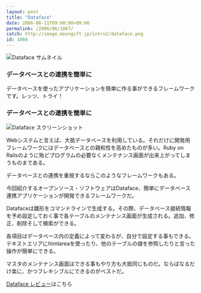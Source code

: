 ```yaml
---
layout: post
title: "Dataface"
date: 2006-06-11T09:00:00+09:00
permalink: /2006/06/1867/
catch: http://image.moongift.jp/intro2/dataface.png
id: 1866
---
```

 ![Dataface サムネイル](http://image.moongift.jp/intro2/dataface.t.png "Dataface サムネイル")
  

### データベースとの連携を簡単に
  
データベースを使ったアプリケーションを簡単に作る事ができるフレームワークです。レッツ、トライ！  
<!--more-->  

### データベースとの連携を簡単に
  

![Dataface スクリーンショット](http://image.moongift.jp/intro2/dataface.png "Dataface スクリーンショット")

  

Webシステムと言えば、大抵データベースを利用している。それだけに開発用フレームワークにはデータベースとの親和性を高めたものが多い。Ruby on Railsのように殆どプログラムの必要なくメンテナンス画面が出来上がってしまうものまである。

  

データベースとの連携を重視するならこのようなフレームワークもある。

  

今回紹介するオープンソース・ソフトウェアはDataface、簡単にデータベース連携アプリケーションが開発できるフレームワークだ。

  

Datafaceは雛形をコマンドラインで生成する。その際、データベース接続情報を予め設定しておく事で各テーブルのメンテナンス画面が生成される。追加、修正、削除そして検索ができる。

  

各項目はデータベース内の定義によって変わるが、自分で設定する事もできる。テキストエリアにhtmlareaを使ったり、他のテーブルの値を参照したりと言った操作が簡単にできる。

  

マスタのメンテナンス画面はできる事もやり方も大抵同じものだ。ならばなるだけ楽に、かつフレキシブルにできるのがベストだ。

  

[Dataface レビュー](http://oss.moongift.jp/review/i-1875.html)はこちら

